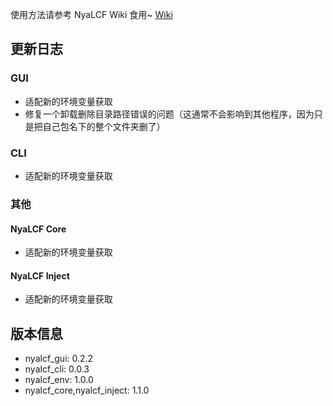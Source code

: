 使用方法请参考 NyaLCF Wiki 食用~ [Wiki](https://docs-nyalcf.1l1.icu)

[//]: # (应用户需求，Nya LoCyanFrp! 开始开发 CLI 版本，欢迎使用和反馈问题！)

## 更新日志

### GUI

- 适配新的环境变量获取
- 修复一个卸载删除目录路径错误的问题（这通常不会影响到其他程序，因为只是把自己包名下的整个文件夹删了）

### CLI

- 适配新的环境变量获取

### 其他

#### NyaLCF Core

- 适配新的环境变量获取

#### NyaLCF Inject

- 适配新的环境变量获取

## 版本信息

- nyalcf_gui: 0.2.2
- nyalcf_cli: 0.0.3
- nyalcf_env: 1.0.0
- nyalcf_core,nyalcf_inject: 1.1.0

<!-- Some change log here -->
